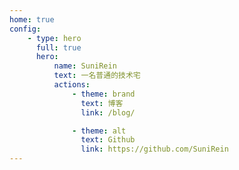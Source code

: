 ```yaml
---
home: true
config:
    - type: hero
      full: true
      hero:
          name: SuniRein
          text: 一名普通的技术宅
          actions:
              - theme: brand
                text: 博客
                link: /blog/

              - theme: alt
                text: Github
                link: https://github.com/SuniRein
---
```


